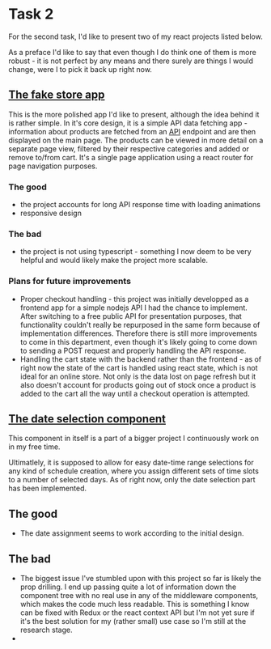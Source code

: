 # Task 2

For the second task, I'd like to present two of my react projects listed below. 

As a preface I'd like to say that even though I do think one of them is more robust - it is not perfect by any means and there surely are things I would change, 
were I to pick it back up right now.

## [The fake store app](https://github.com/juliabiel25/fake-store) 
This is the more polished app I'd like to present, although the idea behind it is rather simple.
In it's core design, it is a simple API data fetching app - information about products are fetched from an [API](https://fakestoreapi.com/) endpoint and are then displayed on the main page.
The products can be viewed in more detail on a separate page view, filtered by their respective categories and added or remove to/from cart.
It's a single page application using a react router for page navigation purposes.

### The good
- the project accounts for long API response time with loading animations
- responsive design

### The bad
- the project is not using typescript - something I now deem to be very helpful and would likely make the project more scalable.

### Plans for future improvements
- Proper checkout handling - this project was initially developped as a frontend app for a simple nodejs API I had the chance to implement. After switching to a free public API for presentation purposes, that functionality couldn't really be repurposed in the same form because of implementation differences. Therefore there is still more improvements to come in this department, even though it's likely going to come down to sending a POST request and properly handling the API response.
- Handling the cart state with the backend rather than the frontend - as of right now the state of the cart is handled using react state, which is not ideal for an online store. Not only is the data lost on page refresh but it also doesn't account for products going out of stock once a product is added to the cart all the way until a checkout operation is attempted. 


## [The date selection component](https://github.com/juliabiel25/scheduling-app)
This component in itself is a part of a bigger project I continuously work on in my free time. 

Ultimatlely, it is supposed to allow for easy date-time range selections for any kind of schedule creation, where you assign different sets of time slots to a number of selected days.
As of right now, only the date selection part has been implemented.

## The good
- The date assignment seems to work according to the initial design. 


## The bad
- The biggest issue I've stumbled upon with this project so far is likely the prop drilling. I end up passing quite a lot of information down the component tree with no real use in any of the middleware components, which makes the code much less readable. This is something I know can be fixed with Redux or the react context API but I'm not yet sure if it's the best solution for my (rather small) use case so I'm still at the research stage. 
- 

